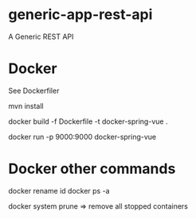 # generic-app-rest-api
A Generic REST API 


# Docker
See Dockerfiler

mvn install

docker build -f Dockerfile -t docker-spring-vue .

docker run -p 9000:9000 docker-spring-vue

# Docker other commands
docker rename id <newname>
docker ps -a

docker system prune => remove all stopped containers 

